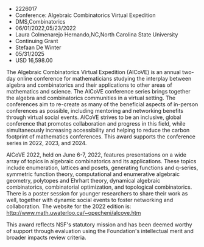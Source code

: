 
* 2226017
* Conference: Algebraic Combinatorics Virtual Expedition
* DMS,Combinatorics
* 06/01/2022,05/23/2022
* Laura Colmenarejo Hernando,NC,North Carolina State University
* Continuing Grant
* Stefaan De Winter
* 05/31/2025
* USD 16,598.00

The Algebraic Combinatorics Virtual Expedition (AlCoVE) is an annual two-day
online conference for mathematicians studying the interplay between algebra and
combinatorics and their applications to other areas of mathematics and science.
The AlCoVE conference series brings together the algebra and combinatorics
communities in a virtual setting. The conferences aim to re-create as many of
the beneficial aspects of in-person conferences as possible, including mentoring
and networking benefits through virtual social events. AlCoVE strives to be an
inclusive, global conference that promotes collaboration and progress in this
field, while simultaneously increasing accessibility and helping to reduce the
carbon footprint of mathematics conferences. This award supports the conference
series in 2022, 2023, and 2024.

AlCoVE 2022, held on June 6-7, 2022, features presentations on a wide array of
topics in algebraic combinatorics and its applications. These topics include
enumeration, lattices and posets, generating functions and q-series, symmetric
function theory, computational and enumerative algebraic geometry, polytopes and
Ehrhart theory, dynamical algebraic combinatorics, combinatorial optimization,
and topological combinatorics. There is a poster session for younger researchers
to share their work as well, together with dynamic social events to foster
networking and collaboration. The website for the 2022 edition is:
http://www.math.uwaterloo.ca/~opecheni/alcove.htm

This award reflects NSF's statutory mission and has been deemed worthy of
support through evaluation using the Foundation's intellectual merit and broader
impacts review criteria.
